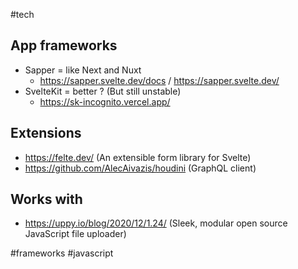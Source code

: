 #tech

## App frameworks
- Sapper = like Next and Nuxt
	- https://sapper.svelte.dev/docs / https://sapper.svelte.dev/
- SvelteKit = better ? (But still unstable)
	- https://sk-incognito.vercel.app/

## Extensions
- https://felte.dev/ (An extensible form library for Svelte)
- https://github.com/AlecAivazis/houdini (GraphQL client)

## Works with
- https://uppy.io/blog/2020/12/1.24/ (Sleek, modular open source JavaScript file uploader)

<!-- Keywords -->
#frameworks #javascript
<!-- /Keywords -->
